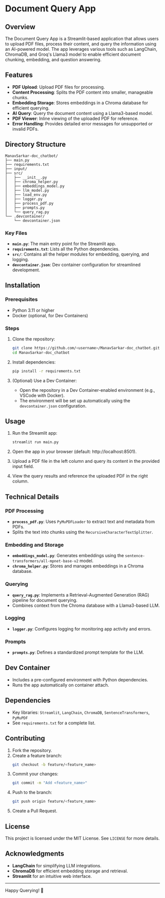 # Document Query App

## Overview
The Document Query App is a Streamlit-based application that allows users to upload PDF files, process their content, and query the information using an AI-powered model. The app leverages various tools such as LangChain, ChromaDB, and Groq's Llama3 model to enable efficient document chunking, embedding, and question answering.

## Features
- **PDF Upload**: Upload PDF files for processing.
- **Content Processing**: Splits the PDF content into smaller, manageable chunks.
- **Embedding Storage**: Stores embeddings in a Chroma database for efficient querying.
- **AI Query**: Query the document content using a Llama3-based model.
- **PDF Viewer**: Inline viewing of the uploaded PDF for reference.
- **Error Handling**: Provides detailed error messages for unsupported or invalid PDFs.

## Directory Structure
```plaintext
ManavSarkar-doc_chatbot/
├── main.py
├── requirements.txt
├── input/
├── src/
│   ├── __init__.py
│   ├── chroma_helper.py
│   ├── embeddings_model.py
│   ├── llm_model.py
│   ├── load_env.py
│   ├── logger.py
│   ├── process_pdf.py
│   ├── prompts.py
│   └── query_rag.py
└── .devcontainer/
    └── devcontainer.json
```

### Key Files
- **`main.py`**: The main entry point for the Streamlit app.
- **`requirements.txt`**: Lists all the Python dependencies.
- **`src/`**: Contains all the helper modules for embedding, querying, and logging.
- **`devcontainer.json`**: Dev container configuration for streamlined development.

## Installation

### Prerequisites
- Python 3.11 or higher
- Docker (optional, for Dev Containers)

### Steps
1. Clone the repository:
   ```bash
   git clone https://github.com/<username>/ManavSarkar-doc_chatbot.git
   cd ManavSarkar-doc_chatbot
   ```

2. Install dependencies:
   ```bash
   pip install -r requirements.txt
   ```

3. (Optional) Use a Dev Container:
   - Open the repository in a Dev Container-enabled environment (e.g., VSCode with Docker).
   - The environment will be set up automatically using the `devcontainer.json` configuration.

## Usage
1. Run the Streamlit app:
   ```bash
   streamlit run main.py
   ```

2. Open the app in your browser (default: http://localhost:8501).

3. Upload a PDF file in the left column and query its content in the provided input field.

4. View the query results and reference the uploaded PDF in the right column.

## Technical Details

### PDF Processing
- **`process_pdf.py`**: Uses `PyMuPDFLoader` to extract text and metadata from PDFs.
- Splits the text into chunks using the `RecursiveCharacterTextSplitter`.

### Embedding and Storage
- **`embeddings_model.py`**: Generates embeddings using the `sentence-transformers/all-mpnet-base-v2` model.
- **`chroma_helper.py`**: Stores and manages embeddings in a Chroma database.

### Querying
- **`query_rag.py`**: Implements a Retrieval-Augmented Generation (RAG) pipeline for document querying.
- Combines context from the Chroma database with a Llama3-based LLM.

### Logging
- **`logger.py`**: Configures logging for monitoring app activity and errors.

### Prompts
- **`prompts.py`**: Defines a standardized prompt template for the LLM.

## Dev Container
- Includes a pre-configured environment with Python dependencies.
- Runs the app automatically on container attach.

## Dependencies
- Key libraries: `Streamlit`, `LangChain`, `ChromaDB`, `SentenceTransformers`, `PyMuPDF`
- See `requirements.txt` for a complete list.

## Contributing
1. Fork the repository.
2. Create a feature branch:
   ```bash
   git checkout -b feature/<feature_name>
   ```
3. Commit your changes:
   ```bash
   git commit -m "Add <feature_name>"
   ```
4. Push to the branch:
   ```bash
   git push origin feature/<feature_name>
   ```
5. Create a Pull Request.

## License
This project is licensed under the MIT License. See `LICENSE` for more details.

## Acknowledgments
- **LangChain** for simplifying LLM integrations.
- **ChromaDB** for efficient embedding storage and retrieval.
- **Streamlit** for an intuitive web interface.

---
Happy Querying! 🎉

